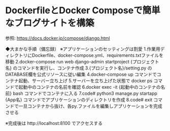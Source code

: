 # DockerfileとDocker Composeで簡単なブログサイトを構築

参照: https://docs.docker.jp/compose/django.html

◆大まかな手順（備忘録） ※アプリケーションのセッティングは割愛
1.作業用ディレクトリにDockerfile、docker-compose.yml、requirements.txtファイルを移動
2.docker-compose run web django-admin startproject {プロジェクト名} のコマンドを実行し、コンテナ作成
3.{プロジェクト名}/setting.py のDATABASE欄を公式リソースに従い編集
4.docker-compose up コマンドでコンテナ起動、サーバー立ち上げ
5.サーバーを立ち上げた状態で docker ps コマンドで起動中のコンテナの名前を確認
6.docker exec -it {起動中のコンテナの名前} bash コマンドでコンテナに入る
7.code# python3 manage.py startapp {App名} コマンドでアプリケーションのディレクトリを作成
8.code# exit コマンドで一旦コンテナから抜け、各py.ファイルを編集しアプリケーションを完成させる

※完成後は http://localhost:8100 でアクセスする
